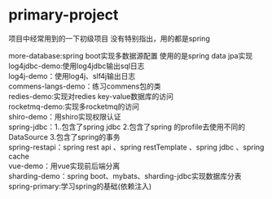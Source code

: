 # primary-project
项目中经常用到的一下初级项目
没有特别指出，用的都是spring

more-database:spring boot实现多数据源配置 使用的是spring data jpa实现  
log4jdbc-demo:使用log4jdbc输出sql日志  
log4j-demo：使用log4j、slf4j输出日志  
commens-langs-demo：练习commens包的类  
redies-demo:实现对redies key-value数据库的访问  
rocketmq-demo:实现多rocketmq的访问  
shiro-demo：用shiro实现权限认证  
spring-jdbc：1..包含了spring jdbc 2.包含了spring 的profile去使用不同的DataSource 3.包含了spring的事务  
spring-restapi：spring rest api 、spring restTemplate 、spring jdbc 、spring cache  
vue-demo：用vue实现前后端分离  
sharding-demo：spring boot、mybats、sharding-jdbc实现数据库分表  
spring-primary:学习spring的基础(依赖注入)
